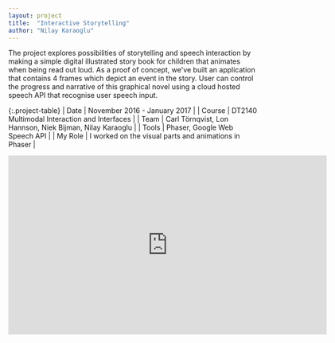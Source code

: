 ```yaml
---
layout: project
title:  "Interactive Storytelling"
author: "Nilay Karaoglu"
---
```


The project explores possibilities of storytelling and speech interaction by making a simple digital illustrated story book for children that animates when being read out loud. As a proof of concept, we've built an application that contains 4 frames which depict an event in the story. User can control the progress and narrative of this graphical novel using a cloud hosted speech API that recognise user speech input.

{:.project-table}
| Date | November 2016 - January 2017 |
| Course | DT2140 Multimodal Interaction and Interfaces |
| Team | Carl Törnqvist, Lon Hannson, Niek Bijman, Nilay Karaoglu |
| Tools | Phaser, Google Web Speech API |
| My Role | I worked on the visual parts and animations in Phaser |

<div class="text-center"><iframe src="https://player.vimeo.com/video/198643790?byline=0&portrait=0" width="640" height="360" frameborder="0" webkitallowfullscreen mozallowfullscreen allowfullscreen></iframe></div>
